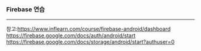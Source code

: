 ### Firebase 연습 

--- 
참고:https://www.inflearn.com/course/firebase-android/dashboard
    https://firebase.google.com/docs/auth/android/start
    https://firebase.google.com/docs/storage/android/start?authuser=0
